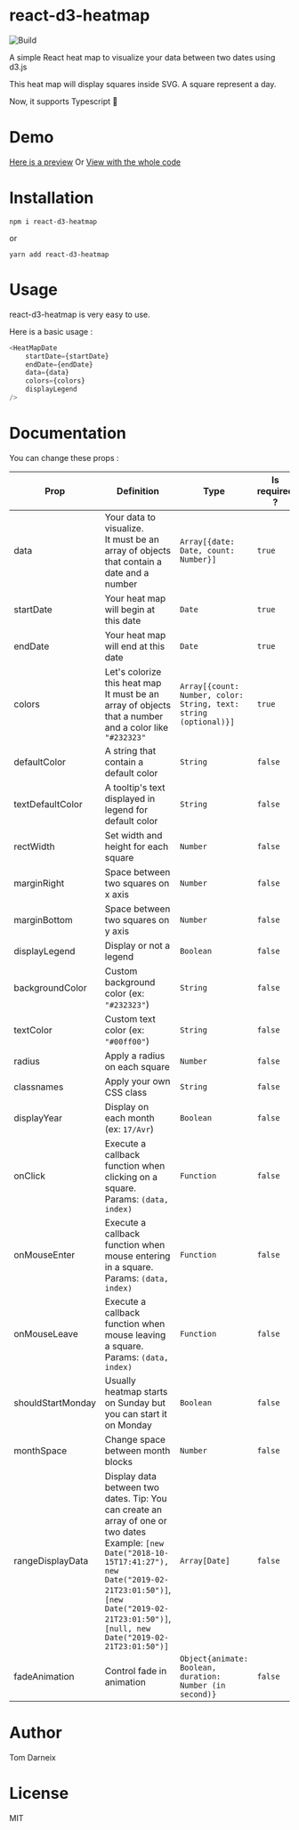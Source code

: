 # react-d3-heatmap

![Build](https://travis-ci.org/Thebarda/react-d3-heatmap.svg?branch=master)

A simple React heat map to visualize your data between two dates using d3.js

This heat map will display squares inside SVG. A square represent a day.

Now, it supports Typescript 🎉

# Demo

<a href="https://wnk771y0m7.codesandbox.io" target="_blank">Here is a preview</a>
Or
<a href="https://codesandbox.io/s/wnk771y0m7" target="_blank">View with the whole code</a>

# Installation

    npm i react-d3-heatmap

or

    yarn add react-d3-heatmap

# Usage

react-d3-heatmap is very easy to use. 

Here is a basic usage :
```javascript
<HeatMapDate
    startDate={startDate}
    endDate={endDate}
    data={data}
    colors={colors}
    displayLegend
/>
```

# Documentation

You can change these props :

| Prop | Definition | Type | Is required ? | Default |
|------|-------------|------|---------------|---------|
|data|Your data to visualize. <br /> It must be an array of objects that contain a date and a number|`Array[{date: Date, count: Number}]`|`true`|
|startDate|Your heat map will begin at this date| `Date`|`true`|
|endDate|Your heat map will end at this date|`Date`|`true`|
|colors|Let's colorize this heat map <br /> It must be an array of objects that a number and a color like `"#232323"`|`Array[{count: Number, color: String, text: string (optional)}]`|`true`|
|defaultColor|A string that contain a default color|`String`|`false`|`"#cdcdcd"`
|textDefaultColor|A tooltip's text displayed in legend for default color|`String`|`false`|`"0"`
|rectWidth|Set width and height for each square|`Number`|`false`|`10`
|marginRight|Space between two squares on x axis|`Number`|`false`|`4`
|marginBottom|Space between two squares on y axis|`Number`|`false`|`4`
|displayLegend|Display or not a legend|`Boolean`|`false`|`true`
|backgroundColor|Custom background color (ex: `"#232323"`)|`String`|`false`|`"#fff"`
|textColor|Custom text color (ex: `"#00ff00"`)|`String`|`false`|`"#000"`
|radius|Apply a radius on each square|`Number`|`false`|`0`
|classnames|Apply your own CSS class|`String`|`false`|`""`
|displayYear|Display on each month (ex: `17/Avr`)|`Boolean`|`false`|`false`
|onClick|Execute a callback function when clicking on a square. Params: `(data, index)`|`Function`|`false`|`{}`
|onMouseEnter|Execute a callback function when mouse entering in a square. Params: `(data, index)`|`Function`|`false`|`{}`
|onMouseLeave|Execute a callback function when mouse leaving a square. Params: `(data, index)`|`Function`|`false`|`{}`
|shouldStartMonday|Usually heatmap starts on Sunday but you can start it on Monday|`Boolean`|`false`|`false`
|monthSpace|Change space between month blocks|`Number`|`false`|`0`
|rangeDisplayData|Display data between two dates. Tip: You can create an array of one or two dates <br > Example: `[new Date("2018-10-15T17:41:27"), new Date("2019-02-21T23:01:50")]`, `[new Date("2019-02-21T23:01:50")]`, `[null, new Date("2019-02-21T23:01:50")]` |`Array[Date]`|`false`|`[]`
|fadeAnimation|Control fade in animation|`Object{animate: Boolean, duration: Number (in second)}`|`false`|`{ animate: true, duration: 0.4 }`

# Author

Tom Darneix
# License

MIT
